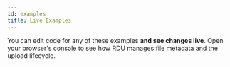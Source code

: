 ```yaml
---
id: examples
title: Live Examples
---
```


You can edit code for any of these examples __and see changes live__. Open your browser's console to see how RDU manages file metadata and the upload lifecycle.

<div id="rsg-root"></div>
<script type="text/javascript" src="./assets/styleguide/build/1.ad386d66.js"></script>
<script type="text/javascript" src="./assets/styleguide/build/bundle.dd836d1d.js"></script>
